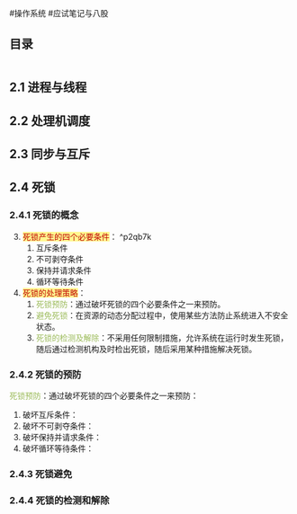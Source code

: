 #操作系统 #应试笔记与八股 

## 目录

```toc
```

## 2.1 进程与线程


## 2.2 处理机调度


## 2.3 同步与互斥




## 2.4 死锁


### 2.4.1 死锁的概念


3. <span style="background:#fff88f"><font color="#c00000">死锁产生的四个必要条件</font></span>： ^p2qb7k
	1. 互斥条件
	2. 不可剥夺条件
	3. 保持并请求条件
	4. 循环等待条件
4. <span style="background:#fff88f"><font color="#c00000">死锁的处理策略</font></span>：
	1. <font color="#9bbb59">死锁预防</font>：通过破坏死锁的四个必要条件之一来预防。
	2. <font color="#9bbb59">避免死锁</font>：在资源的动态分配过程中，使用某些方法防止系统进入不安全状态。
	3. <font color="#9bbb59">死锁的检测及解除</font>：不采用任何限制措施，允许系统在运行时发生死锁，随后通过检测机构及时检出死锁，随后采用某种措施解决死锁。


### 2.4.2 死锁的预防

<font color="#9bbb59">死锁预防</font>：通过破坏死锁的四个必要条件之一来预防：
1. 破坏互斥条件：
2. 破坏不可剥夺条件：
3. 破坏保持并请求条件：
4. 破坏循环等待条件：




### 2.4.3 死锁避免


### 2.4.4 死锁的检测和解除










